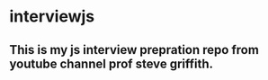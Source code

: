 # interviewjs

## This is my js interview prepration repo from youtube channel prof steve griffith.

